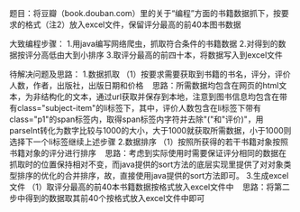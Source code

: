  题目：将豆瓣（book.douban.com）里的关于“编程”方面的书籍数据抓下，按要求的格式（注2）放入excel文件，保留评分最高的前40本图书数据

大致编程步骤：
1.用java编写网络爬虫，抓取符合条件的书籍数据
2.对得到的数据按评分高低由大到小排序
3.取评分最高的前四十本，将数据写入到excel文件

待解决问题及思路：
1.数据抓取
（1）按要求需要获取到书籍的书名，评分，评价人数，作者，出版社，出版日期和价格
    思路：所需数据均包含在网页的html文本，为非结构化的文本，通过url获取并保存到本地，注意到图书信息均包含在带有class="subject-item"的li标签下，其中，评价人数包含在li标签下带有class="p1"的span标签内，取得span标签内字符并去除"("和"评价)"，用parseInt转化为数字比较与1000的大小，大于1000就获取所需数据，小于1000则选择下一个li标签继续上述步骤
2.数据排序
（1）按照所获得的若干书籍对象按照书籍对象的评分进行排序
    思路：考虑到实际使用时需要保证评分相同的数据在抓取时的位置保持相对不变，而java提供的sort方法的底层实现里提供了对对象类型排序的优化的合并排序，故，直接使用java提供的sort方法即可。
3.生成excel文件
（1）取评分最高的前40本书籍数据按格式放入excel文件中
    思路：将第二步中得到的数据取其前40个按格式放入excel文件中即可
